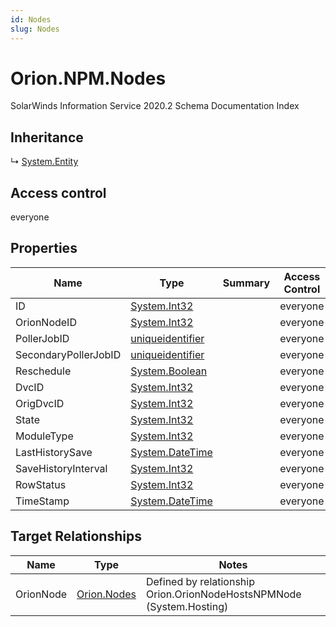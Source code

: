 ```yaml
---
id: Nodes
slug: Nodes
---
```


# Orion.NPM.Nodes

SolarWinds Information Service 2020.2 Schema Documentation Index

## Inheritance

↳ [System.Entity](./../System/Entity)

## Access control

everyone

## Properties

| Name | Type | Summary | Access Control |
| ------ | ------ | ------ | ------ |
| ID | [System.Int32](https://docs.microsoft.com/en-us/dotnet/api/system.int32) |  | everyone |
| OrionNodeID | [System.Int32](https://docs.microsoft.com/en-us/dotnet/api/system.int32) |  | everyone |
| PollerJobID | [uniqueidentifier](uniqueidentifier) |  | everyone |
| SecondaryPollerJobID | [uniqueidentifier](uniqueidentifier) |  | everyone |
| Reschedule | [System.Boolean](https://docs.microsoft.com/en-us/dotnet/api/system.boolean) |  | everyone |
| DvcID | [System.Int32](https://docs.microsoft.com/en-us/dotnet/api/system.int32) |  | everyone |
| OrigDvcID | [System.Int32](https://docs.microsoft.com/en-us/dotnet/api/system.int32) |  | everyone |
| State | [System.Int32](https://docs.microsoft.com/en-us/dotnet/api/system.int32) |  | everyone |
| ModuleType | [System.Int32](https://docs.microsoft.com/en-us/dotnet/api/system.int32) |  | everyone |
| LastHistorySave | [System.DateTime](https://docs.microsoft.com/en-us/dotnet/api/system.datetime) |  | everyone |
| SaveHistoryInterval | [System.Int32](https://docs.microsoft.com/en-us/dotnet/api/system.int32) |  | everyone |
| RowStatus | [System.Int32](https://docs.microsoft.com/en-us/dotnet/api/system.int32) |  | everyone |
| TimeStamp | [System.DateTime](https://docs.microsoft.com/en-us/dotnet/api/system.datetime) |  | everyone |

## Target Relationships

| Name | Type | Notes |
| ------ | ------ | ------ |
| OrionNode | [Orion.Nodes](./../Orion/Nodes) | Defined by relationship Orion.OrionNodeHostsNPMNode (System.Hosting) |

